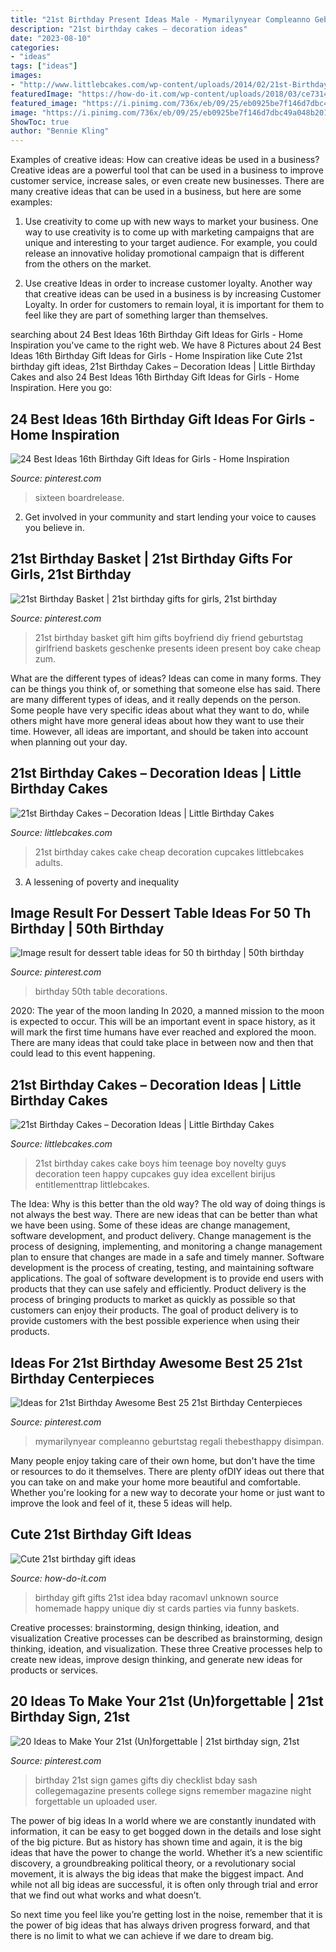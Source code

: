 ```yaml
---
title: "21st Birthday Present Ideas Male - Mymarilynyear Compleanno Geburtstag Regali Thebesthappy Disimpan"
description: "21st birthday cakes – decoration ideas"
date: "2023-08-10"
categories:
- "ideas"
tags: ["ideas"]
images:
- "http://www.littlebcakes.com/wp-content/uploads/2014/02/21st-Birthday-Cake-768x1024.jpg"
featuredImage: "https://how-do-it.com/wp-content/uploads/2018/03/ce73149fc5475ebf0d2c7f2c96e973c2.jpg"
featured_image: "https://i.pinimg.com/736x/eb/09/25/eb0925be7f146d7dbc49a048b201f67b--st-birthday-basket-boy-st-birthday-gift.jpg"
image: "https://i.pinimg.com/736x/eb/09/25/eb0925be7f146d7dbc49a048b201f67b--st-birthday-basket-boy-st-birthday-gift.jpg"
ShowToc: true
author: "Bennie Kling"
---
```



Examples of creative ideas: How can creative ideas be used in a business?
Creative ideas are a powerful tool that can be used in a business to improve customer service, increase sales, or even create new businesses. There are many creative ideas that can be used in a business, but here are some examples:
1. Use creativity to come up with new ways to market your business. One way to use creativity is to come up with marketing campaigns that are unique and interesting to your target audience. For example, you could release an innovative holiday promotional campaign that is different from the others on the market.

2. Use creative Ideas in order to increase customer loyalty. Another way that creative ideas can be used in a business is by increasing Customer Loyalty. In order for customers to remain loyal, it is important for them to feel like they are part of something larger than themselves.

	

		
searching about 24 Best Ideas 16th Birthday Gift Ideas for Girls - Home Inspiration you've came to the right web. We have 8 Pictures about 24 Best Ideas 16th Birthday Gift Ideas for Girls - Home Inspiration like Cute 21st birthday gift ideas, 21st Birthday Cakes – Decoration Ideas | Little Birthday Cakes and also 24 Best Ideas 16th Birthday Gift Ideas for Girls - Home Inspiration. Here you go:
		
    
## 24 Best Ideas 16th Birthday Gift Ideas For Girls - Home Inspiration

<img loading=lazy src="https://i.pinimg.com/736x/fc/9c/78/fc9c783a6537cbfa269ed357622a95ba.jpg" onerror="this.onerror=null;this.src='https://tse4.mm.bing.net/th?id=OIP.shzpjh0QzoyJS11A1bs3CwHaJ4&amp;pid=15.1';" alt="24 Best Ideas 16th Birthday Gift Ideas for Girls - Home Inspiration">

_Source: pinterest.com_

>sixteen boardrelease. 

	

2. Get involved in your community and start lending your voice to causes you believe in.

    
## 21st Birthday Basket | 21st Birthday Gifts For Girls, 21st Birthday

<img loading=lazy src="https://i.pinimg.com/736x/eb/09/25/eb0925be7f146d7dbc49a048b201f67b--st-birthday-basket-boy-st-birthday-gift.jpg" onerror="this.onerror=null;this.src='https://tse4.mm.bing.net/th?id=OIP.etjduVcONF9yIDI3K2QZSAHaNK&amp;pid=15.1';" alt="21st Birthday Basket | 21st birthday gifts for girls, 21st birthday">

_Source: pinterest.com_

>21st birthday basket gift him gifts boyfriend diy friend geburtstag girlfriend baskets geschenke presents ideen present boy cake cheap zum. 

	

What are the different types of ideas?
Ideas can come in many forms. They can be things you think of, or something that someone else has said. There are many different types of ideas, and it really depends on the person. Some people have very specific ideas about what they want to do, while others might have more general ideas about how they want to use their time. However, all ideas are important, and should be taken into account when planning out your day.

    
## 21st Birthday Cakes – Decoration Ideas | Little Birthday Cakes

<img loading=lazy src="http://www.littlebcakes.com/wp-content/uploads/2014/02/21st-Birthday-Cake-Images.jpg" onerror="this.onerror=null;this.src='https://tse1.mm.bing.net/th?id=OIP.-AMWZX2gyPz_UG0hgZ_LWwHaJ4&amp;pid=15.1';" alt="21st Birthday Cakes – Decoration Ideas | Little Birthday Cakes">

_Source: littlebcakes.com_

>21st birthday cakes cake cheap decoration cupcakes littlebcakes adults. 

	

3. A lessening of poverty and inequality 

    
## Image Result For Dessert Table Ideas For 50 Th Birthday | 50th Birthday

<img loading=lazy src="https://i.pinimg.com/736x/47/36/1d/47361d93ff836ca9c37d49ac547555ff.jpg" onerror="this.onerror=null;this.src='https://tse4.mm.bing.net/th?id=OIP.G4JofOt2As1sBW9-LRcfSwHaHa&amp;pid=15.1';" alt="Image result for dessert table ideas for 50 th birthday | 50th birthday">

_Source: pinterest.com_

>birthday 50th table decorations. 

	

2020: The year of the moon landing
In 2020, a manned mission to the moon is expected to occur. This will be an important event in space history, as it will mark the first time humans have ever reached and explored the moon. There are many ideas that could take place in between now and then that could lead to this event happening.

    
## 21st Birthday Cakes – Decoration Ideas | Little Birthday Cakes

<img loading=lazy src="http://www.littlebcakes.com/wp-content/uploads/2014/02/21st-Birthday-Cake-768x1024.jpg" onerror="this.onerror=null;this.src='https://tse4.mm.bing.net/th?id=OIP.dDSNhLNVPcQaiIWfbp_0LwHaJ4&amp;pid=15.1';" alt="21st Birthday Cakes – Decoration Ideas | Little Birthday Cakes">

_Source: littlebcakes.com_

>21st birthday cakes cake boys him teenage boy novelty guys decoration teen happy cupcakes guy idea excellent birijus entitlementtrap littlebcakes. 

	

The Idea: Why is this better than the old way?
The old way of doing things is not always the best way. There are new ideas that can be better than what we have been using. Some of these ideas are change management, software development, and product delivery. Change management is the process of designing, implementing, and monitoring a change management plan to ensure that changes are made in a safe and timely manner. Software development is the process of creating, testing, and maintaining software applications. The goal of software development is to provide end users with products that they can use safely and efficiently. Product delivery is the process of bringing products to market as quickly as possible so that customers can enjoy their products. The goal of product delivery is to provide customers with the best possible experience when using their products.

    
## Ideas For 21st Birthday Awesome Best 25 21st Birthday Centerpieces

<img loading=lazy src="https://i.pinimg.com/736x/eb/94/e1/eb94e110cf584f2a03e46111c89bf575.jpg" onerror="this.onerror=null;this.src='https://tse1.mm.bing.net/th?id=OIP.T-6zASm40j-ajm0yF4EHHgHaJ3&amp;pid=15.1';" alt="Ideas for 21st Birthday Awesome Best 25 21st Birthday Centerpieces">

_Source: pinterest.com_

>mymarilynyear compleanno geburtstag regali thebesthappy disimpan. 

	

Many people enjoy taking care of their own home, but don't have the time or resources to do it themselves. There are plenty ofDIY ideas out there that you can take on and make your home more beautiful and comfortable. Whether you're looking for a new way to decorate your home or just want to improve the look and feel of it, these 5 ideas will help.

    
## Cute 21st Birthday Gift Ideas

<img loading=lazy src="https://how-do-it.com/wp-content/uploads/2018/03/ce73149fc5475ebf0d2c7f2c96e973c2.jpg" onerror="this.onerror=null;this.src='https://tse1.mm.bing.net/th?id=OIP.W532W35ZPfh8DWkJOdQo8AHaJ6&amp;pid=15.1';" alt="Cute 21st birthday gift ideas">

_Source: how-do-it.com_

>birthday gift gifts 21st idea bday racomavl unknown source homemade happy unique diy st cards parties via funny baskets. 

	

Creative processes: brainstorming, design thinking, ideation, and visualization
Creative processes can be described as brainstorming, design thinking, ideation, and visualization. These three Creative processes help to create new ideas, improve design thinking, and generate new ideas for products or services.

    
## 20 Ideas To Make Your 21st (Un)forgettable | 21st Birthday Sign, 21st

<img loading=lazy src="https://i.pinimg.com/originals/5a/69/41/5a694185a0cadef194af3ad6b172e910.jpg" onerror="this.onerror=null;this.src='https://tse4.mm.bing.net/th?id=OIP.OLJdo405UOElUcmEsMtz6wHaNL&amp;pid=15.1';" alt="20 Ideas to Make Your 21st (Un)forgettable | 21st birthday sign, 21st">

_Source: pinterest.com_

>birthday 21st sign games gifts diy checklist bday sash collegemagazine presents college signs remember magazine night forgettable un uploaded user. 

	

The power of big ideas
In a world where we are constantly inundated with information, it can be easy to get bogged down in the details and lose sight of the big picture. But as history has shown time and again, it is the big ideas that have the power to change the world.
Whether it’s a new scientific discovery, a groundbreaking political theory, or a revolutionary social movement, it is always the big ideas that make the biggest impact. And while not all big ideas are successful, it is often only through trial and error that we find out what works and what doesn’t.

So next time you feel like you’re getting lost in the noise, remember that it is the power of big ideas that has always driven progress forward, and that there is no limit to what we can achieve if we dare to dream big.

